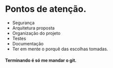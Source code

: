 # Pontos de atenção.

- Segurança
- Arquitetura proposta
- Organização do projeto
- Testes 
- Documentação 
- Ter em mente o porquê das escolhas tomadas.

#### Terminando é só me mandar o git.